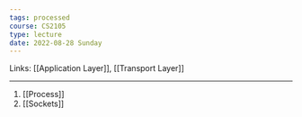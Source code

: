 ```yaml
---
tags: processed
course: CS2105
type: lecture
date: 2022-08-28 Sunday
---
```

Links: [[Application Layer]], [[Transport Layer]]
- - -
1. [[Process]]
2. [[Sockets]]